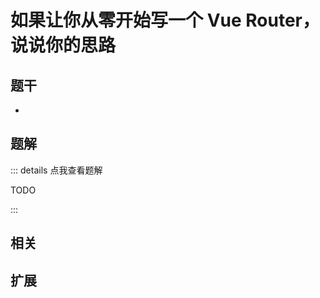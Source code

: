 # 如果让你从零开始写一个 Vue Router，说说你的思路


## 题干

- 



## 题解

::: details 点我查看题解

  TODO

:::



## 相关



## 扩展
